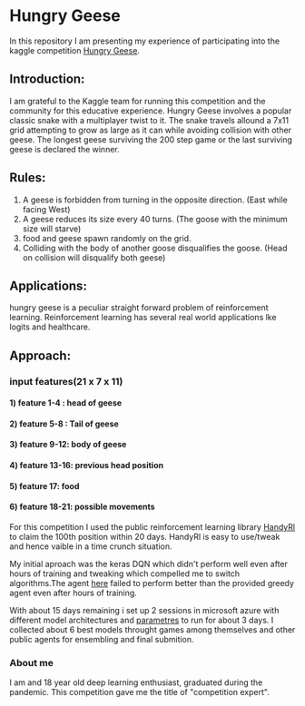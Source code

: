 # Hungry Geese
In this repository I am presenting my experience of participating into the kaggle competition [Hungry Geese](https://www.kaggle.com/c/hungry-geese/).

## Introduction:
I am grateful to the Kaggle team for running this competition and the community for this educative experience.
Hungry Geese involves a popular classic snake with a multiplayer twist to it. The snake travels allound a 7x11 grid attempting to grow as large as it can while avoiding collision with other geese. The longest geese surviving the 200 step game or the last surviving geese is declared the winner.

## Rules:
1) A geese is forbidden from turning in the opposite direction. (East while facing West)
2) A geese reduces its size every 40 turns. (The goose with the minimum size will starve)
3) food and geese spawn randomly on the grid.
4) Colliding with the body of another goose disqualifies the goose. (Head on collision will disqualify both geese)

## Applications:
hungry geese is a peculiar straight forward problem of reinforcement learning. Reinforcement learning has several real world applications lke logits and healthcare.
## Approach:
### input features(21 x 7 x 11)
####    1) feature 1-4 : head of geese
####    2) feature 5-8 : Tail of geese
####    3) feature 9-12: body of geese
####    4) feature 13-16: previous head position
####    5) feature 17: food
####    6) feature 18-21: possible movements

For this competition I used the public reinforcement learning library [HandyRl](https://github.com/DeNA/HandyRL) to claim the 100th position within 20 days. HandyRl is easy to use/tweak and hence vaible in a time crunch situation.

My initial aproach was the keras DQN which didn't perform well even after hours of training and tweaking which compelled me to switch algorithms.The agent [here](src/keras.ipynb) failed to perform better than the provided greedy agent even after hours of training. 

With about 15 days remaining i set up 2 sessions in microsoft azure with different model architectures and [parametres](config.yaml) to run for about 3 days. I collected about 6 best models throught games among themselves and other public agents for ensembling and final submition.

### About me
I am and 18 year old deep learning enthusiast, graduated during the pandemic. This competition gave me the title of "competition expert".

